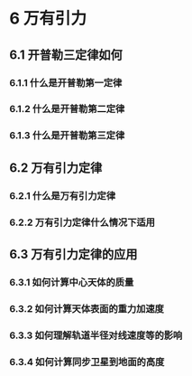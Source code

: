 # 6 万有引力

## 6.1 开普勒三定律如何

### 6.1.1 什么是开普勒第一定律

### 6.1.2 什么是开普勒第二定律

### 6.1.3 什么是开普勒第三定律

## 6.2 万有引力定律

### 6.2.1 什么是万有引力定律

### 6.2.2 万有引力定律什么情况下适用

## 6.3 万有引力定律的应用

### 6.3.1 如何计算中心天体的质量

### 6.3.2 如何计算天体表面的重力加速度

### 6.3.3 如何理解轨道半径对线速度等的影响

### 6.3.4 如何计算同步卫星到地面的高度

